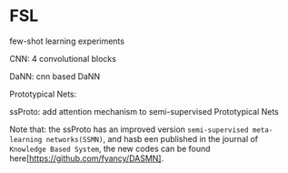 # FSL
few-shot learning experiments

CNN: 4 convolutional blocks

DaNN: cnn based DaNN

Prototypical Nets:

ssProto: add attention mechanism to semi-supervised Prototypical Nets

Note that: the ssProto has an improved version `semi-supervised meta-learning networks(SSMN)`, and hasb een published in the journal of `Knowledge Based System`, the new codes can be found here[https://github.com/fyancy/DASMN].
